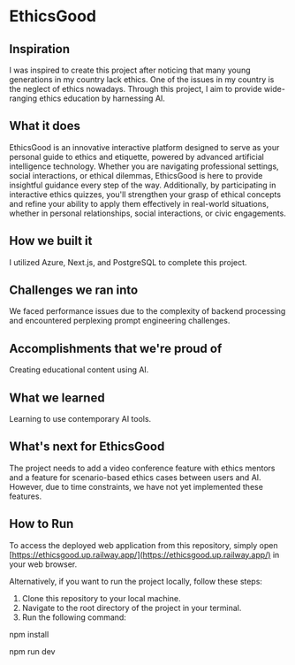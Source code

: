# EthicsGood

## Inspiration
I was inspired to create this project after noticing that many young generations in my country lack ethics. One of the issues in my country is the neglect of ethics nowadays. Through this project, I aim to provide wide-ranging ethics education by harnessing AI.

## What it does
EthicsGood is an innovative interactive platform designed to serve as your personal guide to ethics and etiquette, powered by advanced artificial intelligence technology. Whether you are navigating professional settings, social interactions, or ethical dilemmas, EthicsGood is here to provide insightful guidance every step of the way. Additionally, by participating in interactive ethics quizzes, you'll strengthen your grasp of ethical concepts and refine your ability to apply them effectively in real-world situations, whether in personal relationships, social interactions, or civic engagements.

## How we built it
I utilized Azure, Next.js, and PostgreSQL to complete this project.

## Challenges we ran into
We faced performance issues due to the complexity of backend processing and encountered perplexing prompt engineering challenges.

## Accomplishments that we're proud of
Creating educational content using AI.

## What we learned
Learning to use contemporary AI tools.

## What's next for EthicsGood
The project needs to add a video conference feature with ethics mentors and a feature for scenario-based ethics cases between users and AI. However, due to time constraints, we have not yet implemented these features.

## How to Run
To access the deployed web application from this repository, simply open [https://ethicsgood.up.railway.app/](https://ethicsgood.up.railway.app/) in your web browser.

Alternatively, if you want to run the project locally, follow these steps:
1. Clone this repository to your local machine.
2. Navigate to the root directory of the project in your terminal.
3. Run the following command:

npm install

npm run dev
